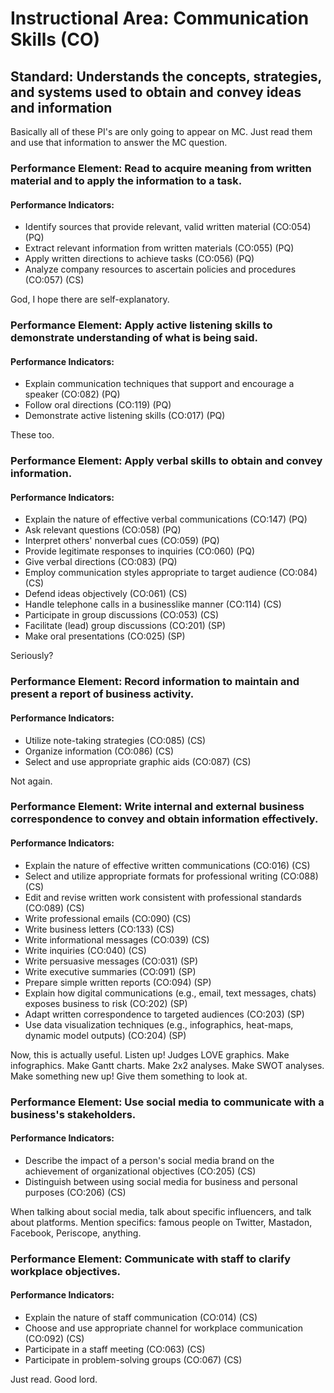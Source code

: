 # Instructional Area: Communication Skills (CO)

## Standard: Understands the concepts, strategies, and systems used to obtain and convey ideas and information

Basically all of these PI's are only going to appear on MC. Just read them and use that information to answer the MC question.

### Performance Element: Read to acquire meaning from written material and to apply the information to a task.

#### Performance Indicators:

* Identify sources that provide relevant, valid written material (CO:054) (PQ)
* Extract relevant information from written materials (CO:055) (PQ)
* Apply written directions to achieve tasks (CO:056) (PQ)
* Analyze company resources to ascertain policies and procedures (CO:057) (CS)

God, I hope there are self-explanatory.

### Performance Element: Apply active listening skills to demonstrate understanding of what is being said.

#### Performance Indicators:

* Explain communication techniques that support and encourage a speaker (CO:082) (PQ)
* Follow oral directions (CO:119) (PQ)
* Demonstrate active listening skills (CO:017) (PQ)

These too.

### Performance Element: Apply verbal skills to obtain and convey information.

#### Performance Indicators:

* Explain the nature of effective verbal communications (CO:147) (PQ)
* Ask relevant questions (CO:058) (PQ)
* Interpret others' nonverbal cues (CO:059) (PQ)
* Provide legitimate responses to inquiries (CO:060) (PQ)
* Give verbal directions (CO:083) (PQ)
* Employ communication styles appropriate to target audience (CO:084) (CS)
* Defend ideas objectively (CO:061) (CS)
* Handle telephone calls in a businesslike manner (CO:114) (CS)
* Participate in group discussions (CO:053) (CS)
* Facilitate (lead) group discussions (CO:201) (SP)
* Make oral presentations (CO:025) (SP)

Seriously?

### Performance Element: Record information to maintain and present a report of business activity.

#### Performance Indicators:

* Utilize note-taking strategies (CO:085) (CS)
* Organize information (CO:086) (CS)
* Select and use appropriate graphic aids (CO:087) (CS)

Not again.

### Performance Element: Write internal and external business correspondence to convey and obtain information effectively.

#### Performance Indicators:

* Explain the nature of effective written communications (CO:016) (CS)
* Select and utilize appropriate formats for professional writing (CO:088) (CS)
* Edit and revise written work consistent with professional standards (CO:089) (CS)
* Write professional emails (CO:090) (CS)
* Write business letters (CO:133) (CS)
* Write informational messages (CO:039) (CS)
* Write inquiries (CO:040) (CS)
* Write persuasive messages (CO:031) (SP)
* Write executive summaries (CO:091) (SP)
* Prepare simple written reports (CO:094) (SP)
* Explain how digital communications (e.g., email, text messages, chats) exposes business to risk (CO:202) (SP)
* Adapt written correspondence to targeted audiences (CO:203) (SP)
* Use data visualization techniques (e.g., infographics, heat-maps, dynamic model outputs) (CO:204) (SP)

Now, this is actually useful. Listen up! Judges LOVE graphics. Make infographics. Make Gantt charts. Make 2x2 analyses. Make SWOT analyses. Make something new up! Give them something to look at.

### Performance Element: Use social media to communicate with a business's stakeholders.

#### Performance Indicators:

* Describe the impact of a person's social media brand on the achievement of organizational objectives (CO:205) (CS)
* Distinguish between using social media for business and personal purposes (CO:206) (CS)

When talking about social media, talk about specific influencers, and talk about platforms. Mention specifics: famous people on Twitter, Mastadon, Facebook, Periscope, anything.

### Performance Element: Communicate with staff to clarify workplace objectives.

#### Performance Indicators:

* Explain the nature of staff communication (CO:014) (CS)
* Choose and use appropriate channel for workplace communication (CO:092) (CS)
* Participate in a staff meeting (CO:063) (CS)
* Participate in problem-solving groups (CO:067) (CS)

Just read. Good lord.

